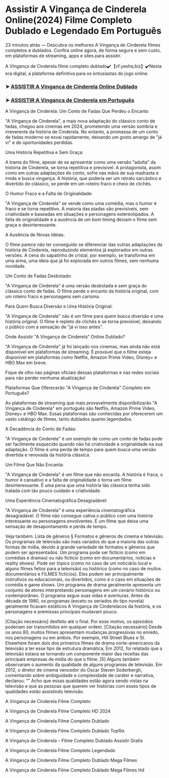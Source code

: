 # Assistir A Vingança de Cinderela Online(2024) Filme Completo Dublado e Legendado Em Português

23 minutos atrás — Descubra os melhores A Vingança de Cinderela filmes completos e dublados. Confira online agora, de forma segura e sem custo, em plataformas de streaming, apps e sites para assistir.

A Vingança de Cinderela filme completo dublado✔️【vf.yeshq.biz】✔️Nesta era digital, a plataforma definitiva para os entusiastas do jogo online.


### ➤ [ASSISTIR A Vingança de Cinderela Online Dublado](https://vf.yeshq.biz/pt/movie/1140847)

### ➤ [ASSISTIR A Vingança de Cinderela em Português](https://vf.yeshq.biz/pt/movie/1140847)

A Vingança de Cinderela: Um Conto de Fadas Que Perdeu o Encanto

"A Vingança de Cinderela", a mais nova adaptação do clássico conto de fadas, chegou aos cinemas em 2024, prometendo uma versão sombria e irreverente da história de Cinderela. No entanto, a promessa de um conto de fadas moderno se esvai rapidamente, deixando um gosto amargo de "já vi" e de oportunidades perdidas.

Uma História Repetitiva e Sem Graça:

A trama do filme, apesar de se apresentar como uma versão "adulta" da história de Cinderela, se torna repetitiva e previsível. A protagonista, assim como em outras adaptações do conto, sofre nas mãos de sua madrasta e irmãs e busca vingança. A história, que poderia ser um retrato sarcástico e divertido do clássico, se perde em um roteiro fraco e cheio de clichês.

O Humor Fraco e a Falta de Originalidade:

"A Vingança de Cinderela" se vende como uma comédia, mas o humor é fraco e se torna repetitivo. A maioria das piadas são previsíveis, sem criatividade e baseadas em situações e personagens estereotipados. A falta de originalidade e a ausência de um bom timing deixam o filme sem graça e desinteressante.

A Ausência de Novas Ideias:

O filme parece não ter conseguido se diferenciar das outras adaptações da história de Cinderela, reproduzindo elementos já explorados em outras versões. A cena do sapatinho de cristal, por exemplo, se transforma em uma arma, uma ideia que já foi explorada em outros filmes, sem nenhuma novidade.

Um Conto de Fadas Desbotado:

"A Vingança de Cinderela" é uma versão desbotada e sem graça do clássico conto de fadas. O filme perde o encanto da história original, com um roteiro fraco e personagens sem carisma.

Para Quem Busca Diversão e Uma História Original:

"A Vingança de Cinderela" não é um filme para quem busca diversão e uma história original. O filme é repleto de clichês e se torna previsível, deixando o público com a sensação de "já vi isso antes".

Onde Assistir "A Vingança de Cinderela" Online Dublado?

"A Vingança de Cinderela" já foi lançado nos cinemas, mas ainda não está disponível em plataformas de streaming. É provável que o filme esteja disponível em plataformas como Netflix, Amazon Prime Video, Disney+ e HBO Max em breve.

Fique de olho nas páginas oficiais dessas plataformas e nas redes sociais para não perder nenhuma atualização!

Plataformas Que Oferecerão "A Vingança de Cinderela" Completo em Português?

As plataformas de streaming que mais provavelmente disponibilizarão "A Vingança de Cinderela" em português são Netflix, Amazon Prime Video, Disney+ e HBO Max. Essas plataformas são conhecidas por oferecerem um vasto catálogo de filmes, tanto dublados quanto legendados.

A Decadência do Conto de Fadas:

"A Vingança de Cinderela" é um exemplo de como um conto de fadas pode ser facilmente esquecido quando não há criatividade e originalidade na sua adaptação. O filme é uma perda de tempo para quem busca uma versão divertida e renovada da história clássica.

Um Filme Que Não Encanta:

"A Vingança de Cinderela" é um filme que não encanta. A história é fraca, o humor é cansativo e a falta de originalidade o torna um filme desinteressante. É uma pena que uma história tão clássica tenha sido tratada com tão pouco cuidado e criatividade.

Uma Experiência Cinematográfica Desagradável:

"A Vingança de Cinderela" é uma experiência cinematográfica desagradável. O filme não consegue cativa
o público com uma história interessante ou personagens envolventes. É um filme que deixa uma sensação de desapontamento e perda de tempo.



Veja também: Lista de gêneros § Formatos e gêneros de cinema e televisão. Os programas de televisão são mais variados do que a maioria das outras formas de mídia, devido à grande variedade de formatos e gêneros que podem ser apresentados. Um programa pode ser fictício (como em comédias e dramas) ou não fictício (como em documentários, notícias e reality shows). Pode ser tópico (como no caso de um noticiário local e alguns filmes feitos para a televisão) ou histórico (como no caso de muitos documentários e FILMES fictícios). Eles podem ser principalmente instrutivos ou educacionais, ou divertidos, como é o caso em situações de comédia e game shows. Um programa de drama geralmente apresenta um conjunto de atores interpretando personagens em um cenário histórico ou contemporâneo. O programa segue suas vidas e aventuras. Antes da década de 1980, os programas (exceto os seriados do tipo novela) geralmente ficavam estáticos A Vingança de Cinderelacos da história, e os personagens e premissas principais mudavam pouco.

[Citação necessário] desfeito até o final. Por esse motivo, os episódios poderiam ser transmitidos em qualquer ordem. [Citação necessário] Desde os anos 80, muitos filmes apresentam mudanças progressivas no enredo, nos personagens ou em ambos. Por exemplo, Hill Street Blues e St. Elsewhere foram dois dos primeiros filmes de drama norte-americanos da televisão a ter esse tipo de estrutura dramática, Em 2012, foi relatado que a televisão estava se tornando um componente maior das receitas das principais empresas de mídia do que o filme. [5] Alguns também observaram o aumento da qualidade de alguns programas de televisão. Em 2012, o diretor de cinema vencedor do Oscar Steven Soderbergh, comentando sobre ambiguidade e complexidade de caráter e narrativa, declarou: “” Acho que essas qualidades estão agora sendo vistas na televisão e que as pessoas que querem ver histórias com esses tipos de qualidades estão assistindo televisão.

A Vingança de Cinderela Filme Completo

A Vingança de Cinderela Filme Completo HD 2024

A Vingança de Cinderela Filme Completo Dublado

A Vingança de Cinderela Filme Completo Dublado Topflix

A Vingança de Cinderela – Filme Completo Dublado Assistir Gratis

A Vingança de Cinderela Filme Completo Legendado

A Vingança de Cinderela Filme Completo Dublado Mega Filmes

A Vingança de Cinderela Filme Completo Dublado Mega Filmes Hd
